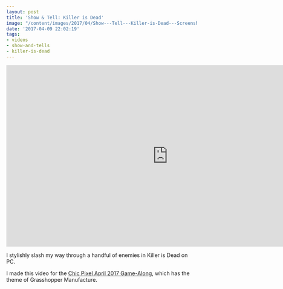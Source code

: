 ```yaml
---
layout: post
title: 'Show & Tell: Killer is Dead'
image: "/content/images/2017/04/Show---Tell---Killer-is-Dead---Screenshot.jpg"
date: '2017-04-09 22:02:19'
tags:
- videos
- show-and-tells
- killer-is-dead
---
```


<iframe width="853" height="480" src="https://www.youtube-nocookie.com/embed/UDquS4HUEBA?rel=0" frameborder="0" allowfullscreen></iframe>

I stylishly slash my way through a handful of enemies in Killer is Dead on PC.

I made this video for the [Chic Pixel April 2017 Game-Along](http://chic-pixel.com/2017/04/april-2017-community-game-along-grasshopper-manufacture/), which has the theme of Grasshopper Manufacture.